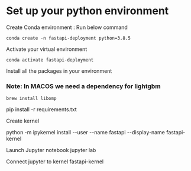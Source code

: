 # Set up your python environment


Create Conda environment : Run below command

```
conda create -n fastapi-deployment python=3.8.5
```

Activate your virtual environment

```
conda activate fastapi-deployment
```

Install all the packages in your environment

### Note: In MACOS we need a dependency for lightgbm
```
brew install libomp
```

pip install -r requirements.txt

Create kernel

python -m ipykernel install --user --name fastapi --display-name fastapi-kernel

Launch Jupyter notebook
jupyter lab

Connect jupyter to kernel fastapi-kernel